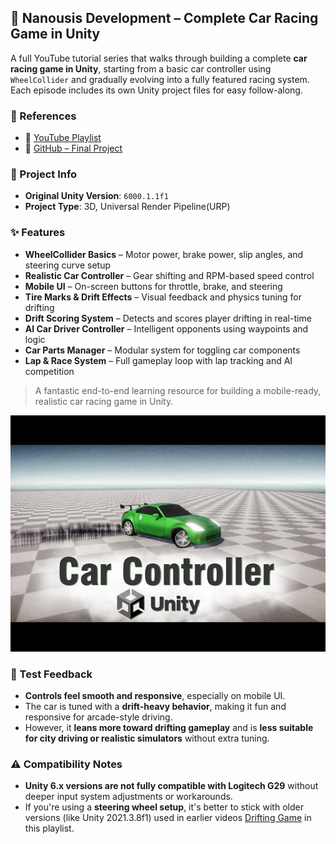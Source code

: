 ## 🔧 Nanousis Development – Complete Car Racing Game in Unity

A full YouTube tutorial series that walks through building a complete **car racing game in Unity**, starting from a basic car controller using `WheelCollider` and gradually evolving into a fully featured racing system. Each episode includes its own Unity project files for easy follow-along.

### 🔗 References
- 🎥 [YouTube Playlist](https://www.youtube.com/watch?v=gEwNHUDc8uE&list=PL0JXhw1odpJLTRBDdv4ybtYkuD1lEcF-N&index=1)
- 💾 [GitHub – Final Project](https://github.com/Nanousis/NanousisCarController)

### 🧱 Project Info
- **Original Unity Version**: `6000.1.1f1`
- **Project Type**: 3D, Universal Render Pipeline(URP)

### ✨ Features
- **WheelCollider Basics** – Motor power, brake power, slip angles, and steering curve setup
- **Realistic Car Controller** – Gear shifting and RPM-based speed control
- **Mobile UI** – On-screen buttons for throttle, brake, and steering
- **Tire Marks & Drift Effects** – Visual feedback and physics tuning for drifting
- **Drift Scoring System** – Detects and scores player drifting in real-time
- **AI Car Driver Controller** – Intelligent opponents using waypoints and logic
- **Car Parts Manager** – Modular system for toggling car components
- **Lap & Race System** – Full gameplay loop with lap tracking and AI competition

> A fantastic end-to-end learning resource for building a mobile-ready, realistic car racing game in Unity.
> 
![thumbnail](../resources/thumbnails/NanousisDevelopment.jpg)

### 🧪 Test Feedback

- **Controls feel smooth and responsive**, especially on mobile UI.
- The car is tuned with a **drift-heavy behavior**, making it fun and responsive for arcade-style driving.
- However, it **leans more toward drifting gameplay** and is **less suitable for city driving or realistic simulators** without extra tuning.

### ⚠️ Compatibility Notes

- **Unity 6.x versions are not fully compatible with Logitech G29** without deeper input system adjustments or workarounds.
- If you're using a **steering wheel setup**, it's better to stick with older versions (like Unity 2021.3.8f1) used in earlier videos [Drifting Game](https://github.com/Nanousis/DriftingGame) in this playlist.
